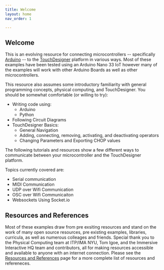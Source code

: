 ```yaml
---
title: Welcome
layout: home
nav_order: 1

---
```


## Welcome 
This is an evolving resource for connecting microcontrollers -- specifically [Arduino](https://www.arduino.cc/) -- to the [TouchDesigner](https://derivative.ca/) platform in various ways.  Most of these examples have been tested using an Arduino Nano 33 IoT however many of the examples will work with other Arduino Boards as well as other microcontrollers.  

This resource also assumes some introductory familiarity with general programming concepts, physical computing, and TouchDesigner.  You should be somewhat comfortable (or willing to try): 
 - Writing code using:  
    - Arduino 
    - Python
 - Following Circuit Diagrams
 - TouchDesigner Basics: 
    - General Navigation 
    - Adding, connecting, removing, activating, and deactivating operators 
    - Changing Parameters and Exporting CHOP values 

The following tutorials and resources show a few different ways to communicate between your microcontroller and the TouchDesigner platform. 

Topics currently covered are:
- Serial communication
- MIDI Communication
- UDP over Wifi Communication
- OSC over Wifi Communicaiton
- Websockets Using Socket.io


## Resources and References
Most of these examples draw from pre exsiting resources and stand on the work of many open source resources, pre existing examples, libraries, curricula, as well as numerous colleages and friends. Special thank you to the Physical Computing team at ITP/IMA NYU, Tom Igoe, and the Immersive Interactive HQ team and contributors, all for making resources accessible and available to anyone with an internet connection.  Please see the [Resources and References](https://riositp.github.io/TDphyscomp/resources) page for a more complete list of resources and refereneces. 

[Just the Docs]: https://just-the-docs.github.io/just-the-docs/
[GitHub Pages]: https://docs.github.com/en/pages
[README]: https://github.com/just-the-docs/just-the-docs-template/blob/main/README.md
[Jekyll]: https://jekyllrb.com
[GitHub Pages / Actions workflow]: https://github.blog/changelog/2022-07-27-github-pages-custom-github-actions-workflows-beta/
[use this template]: https://github.com/just-the-docs/just-the-docs-template/generate